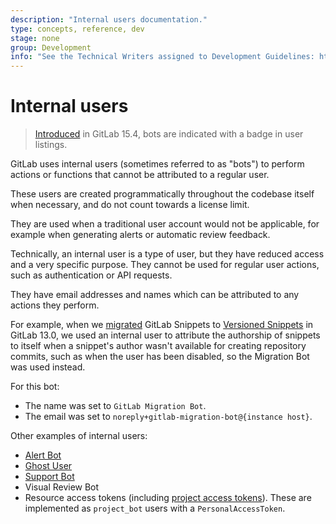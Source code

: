 ```yaml
---
description: "Internal users documentation."
type: concepts, reference, dev
stage: none
group: Development
info: "See the Technical Writers assigned to Development Guidelines: https://about.gitlab.com/handbook/engineering/ux/technical-writing/#assignments-to-development-guidelines"
---
```


# Internal users

> [Introduced](https://gitlab.com/gitlab-org/gitlab/-/merge_requests/97584) in GitLab 15.4, bots are indicated with a badge in user listings.

GitLab uses internal users (sometimes referred to as "bots") to perform
actions or functions that cannot be attributed to a regular user.

These users are created programmatically throughout the codebase itself when
necessary, and do not count towards a license limit.

They are used when a traditional user account would not be applicable, for
example when generating alerts or automatic review feedback.

Technically, an internal user is a type of user, but they have reduced access
and a very specific purpose. They cannot be used for regular user actions,
such as authentication or API requests.

They have email addresses and names which can be attributed to any actions
they perform.

For example, when we [migrated](https://gitlab.com/gitlab-org/gitlab/-/issues/216120)
GitLab Snippets to [Versioned Snippets](../user/snippets.md#versioned-snippets)
in GitLab 13.0, we used an internal user to attribute the authorship of
snippets to itself when a snippet's author wasn't available for creating
repository commits, such as when the user has been disabled, so the Migration
Bot was used instead.

For this bot:

- The name was set to `GitLab Migration Bot`.
- The email was set to `noreply+gitlab-migration-bot@{instance host}`.

Other examples of internal users:

- [Alert Bot](../operations/metrics/alerts.md#trigger-actions-from-alerts)
- [Ghost User](../user/profile/account/delete_account.md#associated-records)
- [Support Bot](../user/project/service_desk.md#support-bot-user)
- Visual Review Bot
- Resource access tokens (including [project access tokens](../user/project/settings/project_access_tokens.md)).
  These are implemented as `project_bot` users with a `PersonalAccessToken`.
